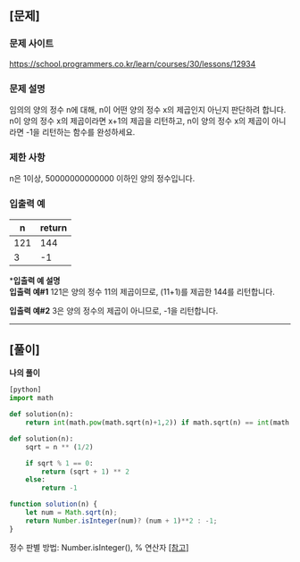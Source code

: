 ## [문제]
### 문제 사이트
https://school.programmers.co.kr/learn/courses/30/lessons/12934

### 문제 설명
임의의 양의 정수 n에 대해, n이 어떤 양의 정수 x의 제곱인지 아닌지 판단하려 합니다.
n이 양의 정수 x의 제곱이라면 x+1의 제곱을 리턴하고, n이 양의 정수 x의 제곱이 아니라면 -1을 리턴하는 함수를 완성하세요.

### 제한 사항
n은 1이상, 50000000000000 이하인 양의 정수입니다.

### 입출력 예
|n|return|
|---|---|
|121|144|
|3|-1|

***입출력 예 설명**  
**입출력 예#1**
121은 양의 정수 11의 제곱이므로, (11+1)를 제곱한 144를 리턴합니다.

**입출력 예#2**
3은 양의 정수의 제곱이 아니므로, -1을 리턴합니다.

---
## [풀이]
**나의 풀이**
```python
[python]
import math

def solution(n):
    return int(math.pow(math.sqrt(n)+1,2)) if math.sqrt(n) == int(math.sqrt(n)) else -1
```

```python
def solution(n):
    sqrt = n ** (1/2)

    if sqrt % 1 == 0:
        return (sqrt + 1) ** 2
    else: 
        return -1
```

```javascript
function solution(n) {
    let num = Math.sqrt(n);
    return Number.isInteger(num)? (num + 1)**2 : -1;
}
```
정수 판별 방법: Number.isInteger(), % 연산자 [[참고]](https://hianna.tistory.com/463)